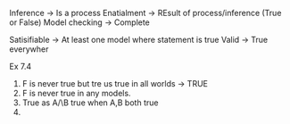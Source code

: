 
Inference -> Is a process
Enatialment -> REsult of process/inference (True or False)
Model checking -> Complete

Satisifiable -> At least one model where statement is true
Valid -> True everywher

Ex 7.4
1. F is never true but tre us true in all worlds -> TRUE
2. F is never true in any models.
3. True as A/\B true when A,B both true
4. 

